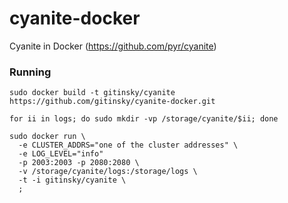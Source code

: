 cyanite-docker
================

Cyanite in Docker (https://github.com/pyr/cyanite)

### Running

```
sudo docker build -t gitinsky/cyanite https://github.com/gitinsky/cyanite-docker.git

for ii in logs; do sudo mkdir -vp /storage/cyanite/$ii; done

sudo docker run \
  -e CLUSTER_ADDRS="one of the cluster addresses" \
  -e LOG_LEVEL="info"
  -p 2003:2003 -p 2080:2080 \
  -v /storage/cyanite/logs:/storage/logs \
  -t -i gitinsky/cyanite \
  ;
```
